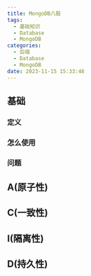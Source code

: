 ```yaml
---
title: MongoDB八股
tags:
  - 基础知识
  - Database
  - MongoDB
categories:
  - 后端
  - Database
  - MongoDB
date: 2023-11-15 15:33:48
---
```

## 基础
### 定义
### 怎么使用
### 问题

## A(原子性)
## C(一致性)
## I(隔离性)

## D(持久性)

